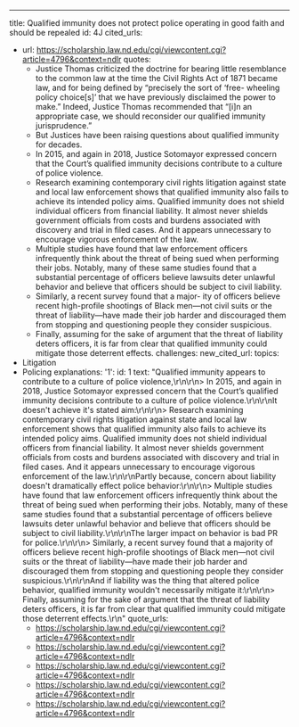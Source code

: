---
title: Qualified immunity does not protect police operating in good faith and should
  be repealed
id: 4J
cited_urls:
- url: https://scholarship.law.nd.edu/cgi/viewcontent.cgi?article=4796&context=ndlr
  quotes:
  - Justice Thomas criticized the doctrine for bearing little resemblance to the common
    law at the time the Civil Rights Act of 1871 became law, and for being defined
    by “precisely the sort of ‘free- wheeling policy choice[s]’ that we have previously
    disclaimed the power to make.” Indeed, Justice Thomas recommended that “[i]n an
    appropriate case, we should reconsider our qualified immunity jurisprudence.”
  - But Justices have been raising questions about qualified immunity for decades.
  - In 2015, and again in 2018, Justice Sotomayor expressed concern that the Court’s
    qualified immunity decisions contribute to a culture of police violence.
  - Research examining contemporary civil rights litigation against state and local
    law enforcement shows that qualified immunity also fails to achieve its intended
    policy aims. Qualified immunity does not shield individual officers from financial
    liability. It almost never shields government officials from costs and burdens
    associated with discovery and trial in filed cases. And it appears unnecessary
    to encourage vigorous enforcement of the law.
  - Multiple studies have found that law enforcement officers infrequently think about
    the threat of being sued when performing their jobs. Notably, many of these same
    studies found that a substantial percentage of officers believe lawsuits deter
    unlawful behavior and believe that officers should be subject to civil liability.
  - Similarly, a recent survey found that a major- ity of officers believe recent
    high-profile shootings of Black men—not civil suits or the threat of liability—have
    made their job harder and discouraged them from stopping and questioning people
    they consider suspicious.
  - Finally, assuming for the sake of argument that the threat of liability deters
    officers, it is far from clear that qualified immunity could mitigate those deterrent
    effects.
  challenges: 
new_cited_url: 
topics:
- Litigation
- Policing
explanations:
  '1':
    id: 1
    text: "Qualified immunity appears to contribute to a culture of police violence,\r\n\r\n>
      In 2015, and again in 2018, Justice Sotomayor expressed concern that the Court’s
      qualified immunity decisions contribute to a culture of police violence.\r\n\r\nIt
      doesn't achieve it's stated aim:\r\n\r\n> Research examining contemporary civil
      rights litigation against state and local law enforcement shows that qualified
      immunity also fails to achieve its intended policy aims. Qualified immunity
      does not shield individual officers from financial liability. It almost never
      shields government officials from costs and burdens associated with discovery
      and trial in filed cases. And it appears unnecessary to encourage vigorous enforcement
      of the law.\r\n\r\nPartly because, concern about liability doesn't dramatically
      effect police behavior:\r\n\r\n> Multiple studies have found that law enforcement
      officers infrequently think about the threat of being sued when performing their
      jobs. Notably, many of these same studies found that a substantial percentage
      of officers believe lawsuits deter unlawful behavior and believe that officers
      should be subject to civil liability.\r\n\r\nThe larger impact on behavior is
      bad PR for police.\r\n\r\n> Similarly, a recent survey found that a majority
      of officers believe recent high-profile shootings of Black men—not civil suits
      or the threat of liability—have made their job harder and discouraged them from
      stopping and questioning people they consider suspicious.\r\n\r\nAnd if liability
      was the thing that altered police behavior, qualified immunity wouldn't necessarily
      mitigate it:\r\n\r\n> Finally, assuming for the sake of argument that the threat
      of liability deters officers, it is far from clear that qualified immunity could
      mitigate those deterrent effects.\r\n"
    quote_urls:
    - https://scholarship.law.nd.edu/cgi/viewcontent.cgi?article=4796&context=ndlr
    - https://scholarship.law.nd.edu/cgi/viewcontent.cgi?article=4796&context=ndlr
    - https://scholarship.law.nd.edu/cgi/viewcontent.cgi?article=4796&context=ndlr
    - https://scholarship.law.nd.edu/cgi/viewcontent.cgi?article=4796&context=ndlr
    - https://scholarship.law.nd.edu/cgi/viewcontent.cgi?article=4796&context=ndlr
